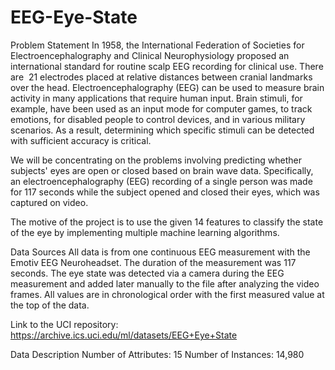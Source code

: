 # EEG-Eye-State

Problem Statement
In 1958, the International Federation of Societies for Electroencephalography and Clinical Neurophysiology proposed an international standard for routine scalp EEG recording for clinical use. There are  21 electrodes placed at relative distances between cranial landmarks over the head. Electroencephalography (EEG) can be used to measure brain activity in many applications that require human input. Brain stimuli, for example, have been used as an input mode for computer games, to track emotions, for disabled people to control devices, and in various military scenarios. As a result, determining which specific stimuli can be detected with sufficient accuracy is critical.

We will be concentrating on the problems involving predicting whether subjects' eyes are open or closed based on brain wave data. Specifically, an electroencephalography (EEG) recording of a single person was made for 117 seconds while the subject opened and closed their eyes, which was captured on video. 

The motive of the project is to use the given 14 features to classify the state of the eye by implementing multiple machine learning algorithms.

Data Sources
​​All data is from one continuous EEG measurement with the Emotiv EEG Neuroheadset. The duration of the measurement was 117 seconds. The eye state was detected via a camera during the EEG measurement and added later manually to the file after analyzing the video frames. All values are in chronological order with the first measured value at the top of the data.

Link to the UCI repository: https://archive.ics.uci.edu/ml/datasets/EEG+Eye+State


Data Description
Number of Attributes: 15
Number of Instances: 14,980
